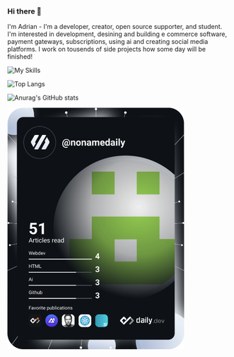 ### Hi there 👋

<!--
**driver005/driver005** is a ✨ _special_ ✨ repository because its `README.md` (this file) appears on your GitHub profile.

Here are some ideas to get you started:

- 🔭 I’m currently working on ...
- 🌱 I’m currently learning ...
- 👯 I’m looking to collaborate on ...
- 🤔 I’m looking for help with ...
- 💬 Ask me about ...
- 📫 How to reach me: ...
- 😄 Pronouns: ...
- ⚡ Fun fact: ...
-->

I'm Adrian - I'm a developer, creator, open source supporter, and student. I'm interested in development, desining and building e commerce software, payment gateways, subscriptions, using ai and creating social media platforms. I work on tousends of side projects how some day will be finished!

![My Skills](https://skillicons.dev/icons?i=js,html,css,java,nodejs,figma,react,flutter,blender,go,rust,ai,nextjs,nodejs,redis,tailwind,threejs,vscode&theme=dark&perline=8)

![Top Langs](https://github-readme-stats.vercel.app/api/top-langs/?username=anuraghazra&langs_count=8)

![Anurag's GitHub stats](https://github-readme-stats-driver005.vercel.app/api?username=driver005)

<a href="https://app.daily.dev/DailyDevTips"><img src="https://github.com/driver005/driver005/blob/master/devcard.svg" width="400" alt="Chris Bongers's Dev Card"/></a>
